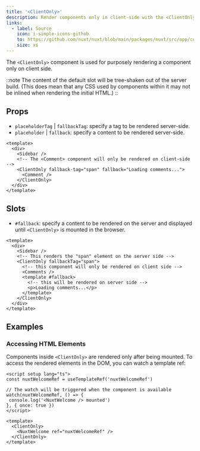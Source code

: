 ```yaml
---
title: '<ClientOnly>'
description: Render components only in client-side with the <ClientOnly> component.
links:
  - label: Source
    icon: i-simple-icons-github
    to: https://github.com/nuxt/nuxt/blob/main/packages/nuxt/src/app/components/client-only.ts
    size: xs
---
```


The `<ClientOnly>` component is used for purposely rendering a component only on client side.

::note
The content of the default slot will be tree-shaken out of the server build. (This does mean that any CSS used by components within it may not be inlined when rendering the initial HTML.)
::

## Props

- `placeholderTag` | `fallbackTag`: specify a tag to be rendered server-side.
- `placeholder` | `fallback`: specify a content to be rendered server-side.

```vue
<template>
  <div>
    <Sidebar />
    <!-- The <Comment> component will only be rendered on client-side -->
    <ClientOnly fallback-tag="span" fallback="Loading comments...">
      <Comment />
    </ClientOnly>
  </div>
</template>
```

## Slots

- `#fallback`: specify a content to be rendered on the server and displayed until `<ClientOnly>` is mounted in the browser.

```vue [pages/example.vue]
<template>
  <div>
    <Sidebar />
    <!-- This renders the "span" element on the server side -->
    <ClientOnly fallbackTag="span">
      <!-- this component will only be rendered on client side -->
      <Comments />
      <template #fallback>
        <!-- this will be rendered on server side -->
        <p>Loading comments...</p>
      </template>
    </ClientOnly>
  </div>
</template>
```

## Examples

### Accessing HTML Elements

Components inside `<ClientOnly>` are rendered only after being mounted. To access the rendered elements in the DOM, you can watch a template ref:

```vue [pages/example.vue]
<script setup lang="ts">
const nuxtWelcomeRef = useTemplateRef('nuxtWelcomeRef')

// The watch will be triggered when the component is available
watch(nuxtWelcomeRef, () => {
 console.log('<NuxtWelcome /> mounted')
}, { once: true })
</script>

<template>
  <ClientOnly>
    <NuxtWelcome ref="nuxtWelcomeRef" />
  </ClientOnly>
</template>
```
